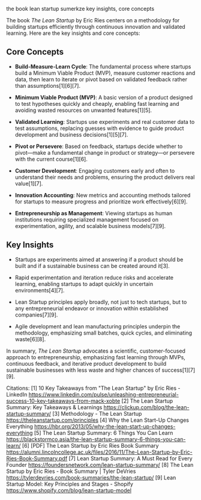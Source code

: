the book lean startup sumerkze key insights, core concepts

The book *The Lean Startup* by Eric Ries centers on a methodology for building startups efficiently through continuous innovation and validated learning. Here are the key insights and core concepts:

## Core Concepts

- **Build-Measure-Learn Cycle**: The fundamental process where startups build a Minimum Viable Product (MVP), measure customer reactions and data, then learn to iterate or pivot based on validated feedback rather than assumptions[1][6][7].

- **Minimum Viable Product (MVP)**: A basic version of a product designed to test hypotheses quickly and cheaply, enabling fast learning and avoiding wasted resources on unwanted features[1][5].

- **Validated Learning**: Startups use experiments and real customer data to test assumptions, replacing guesses with evidence to guide product development and business decisions[1][5][7].

- **Pivot or Persevere**: Based on feedback, startups decide whether to pivot—make a fundamental change in product or strategy—or persevere with the current course[1][6].

- **Customer Development**: Engaging customers early and often to understand their needs and problems, ensuring the product delivers real value[1][7].

- **Innovation Accounting**: New metrics and accounting methods tailored for startups to measure progress and prioritize work effectively[6][9].

- **Entrepreneurship as Management**: Viewing startups as human institutions requiring specialized management focused on experimentation, agility, and scalable business models[7][9].

## Key Insights

- Startups are experiments aimed at answering if a product should be built and if a sustainable business can be created around it[3].

- Rapid experimentation and iteration reduce risks and accelerate learning, enabling startups to adapt quickly in uncertain environments[4][7].

- Lean Startup principles apply broadly, not just to tech startups, but to any entrepreneurial endeavor or innovation within established companies[7][9].

- Agile development and lean manufacturing principles underpin the methodology, emphasizing small batches, quick cycles, and eliminating waste[6][8].

In summary, *The Lean Startup* advocates a scientific, customer-focused approach to entrepreneurship, emphasizing fast learning through MVPs, continuous feedback, and iterative product development to build sustainable businesses with less waste and higher chances of success[1][7][9].

Citations:
[1] 10 Key Takeaways from "The Lean Startup" by Eric Ries - LinkedIn https://www.linkedin.com/pulse/unleashing-entrepreneurial-success-10-key-takeaways-from-mack-xobte
[2] The Lean Startup Summary: Key Takeaways & Learnings https://clickup.com/blog/the-lean-startup-summary/
[3] Methodology - The Lean Startup https://theleanstartup.com/principles
[4] Why the Lean Start-Up Changes Everything https://hbr.org/2013/05/why-the-lean-start-up-changes-everything
[5] The Lean Startup Summary: 6 Things You Can Learn https://blackstormco.asia/the-lean-startup-summary-6-things-you-can-learn/
[6] [PDF] The Lean Startup by Eric Ries Book Summary https://alumni.lincolncollege.ac.uk/files/2016/11/The-Lean-Startup-by-Eric-Ries-Book-Summary.pdf
[7] Lean Startup Summary: A Must Read for Every Founder https://foundersnetwork.com/lean-startup-summary/
[8] The Lean Startup by Eric Ries - Book Summary | Tyler DeVries https://tylerdevries.com/book-summaries/the-lean-startup/
[9] Lean Startup Model: Key Principles and Stages - Shopify https://www.shopify.com/blog/lean-startup-model
